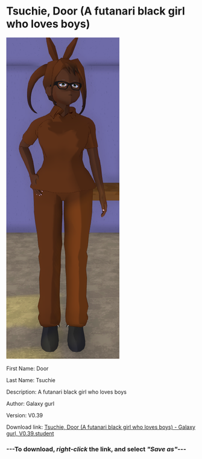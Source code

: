 # Tsuchie, Door (A futanari black girl who loves boys)

<img src = "https://raw.githubusercontent.com/Arbiter1223/Daigaku-Gurashi-Custom-Students/master/Students/Files/Tsuchie%2C%20Door%20(A%20futanari%20black%20girl%20who%20loves%20boys).png">

First Name: Door

Last Name: Tsuchie

Description: A futanari black girl who loves boys

Author: Galaxy gurl

Version: V0.39

Download link: <a href="https://raw.githubusercontent.com/Arbiter1223/Daigaku-Gurashi-Custom-Students/master/Students/Files/Tsuchie%2C%20Door%20(A%20futanari%20black%20girl%20who%20loves%20boys)%20-%20Galaxy%20gurl%2C%20V0.39.student">Tsuchie, Door (A futanari black girl who loves boys) - Galaxy gurl, V0.39.student</a>

### ---**To download, _right-click_ the link, and select _"Save as"_**---
